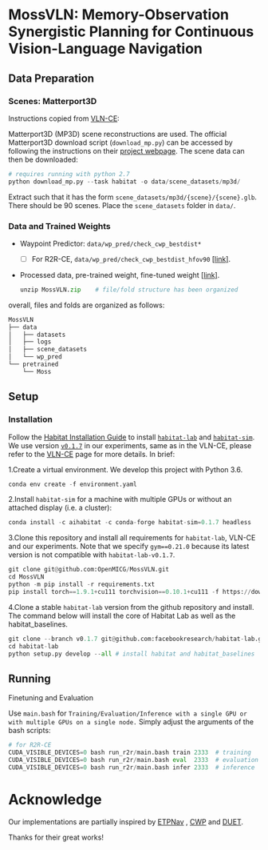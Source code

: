 # MossVLN: Memory-Observation Synergistic Planning for Continuous Vision-Language Navigation

## Data Preparation

### Scenes: Matterport3D

Instructions copied from [VLN-CE](https://github.com/jacobkrantz/VLN-CE):

Matterport3D (MP3D) scene reconstructions are used. The official Matterport3D download script (`download_mp.py`) can be accessed by following the instructions on their [project webpage](https://niessner.github.io/Matterport/). The scene data can then be downloaded:

```Python
# requires running with python 2.7
python download_mp.py --task habitat -o data/scene_datasets/mp3d/
```

Extract such that it has the form `scene_datasets/mp3d/{scene}/{scene}.glb`. There should be 90 scenes. Place the `scene_datasets` folder in `data/`.

### Data and Trained Weights

- Waypoint Predictor: `data/wp_pred/check_cwp_bestdist*`
  - [ ]  For R2R-CE, `data/wp_pred/check_cwp_bestdist_hfov90` [[link\]](https://drive.google.com/file/d/1goXbgLP2om9LsEQZ5XvB0UpGK4A5SGJC/view?usp=sharing).

- Processed data, pre-trained weight, fine-tuned weight [[link\]](https://drive.google.com/drive/u/1/folders/10sn5kMX7OH5A3phU7dDHp4ONDVODhiVK).

  ```Python
  unzip MossVLN.zip    # file/fold structure has been organized
  ```

overall, files and folds are organized as follows:

```Python
MossVLN
├── data
│   ├── datasets
│   ├── logs
│   ├── scene_datasets
│   └── wp_pred
└── pretrained
    └── Moss
```

## Setup

### Installation

Follow the [Habitat Installation Guide](https://github.com/facebookresearch/habitat-lab#installation) to install [`habitat-lab`](https://github.com/facebookresearch/habitat-lab) and [`habitat-sim`](https://github.com/facebookresearch/habitat-sim). We use version [`v0.1.7`](https://github.com/facebookresearch/habitat-lab/releases/tag/v0.1.7) in our experiments, same as in the VLN-CE, please refer to the [VLN-CE](https://github.com/jacobkrantz/VLN-CE) page for more details. In brief:

1.Create a virtual environment. We develop this project with Python 3.6.

```Python
conda env create -f environment.yaml
```

2.Install `habitat-sim` for a machine with multiple GPUs or without an attached display (i.e. a cluster):

```python
conda install -c aihabitat -c conda-forge habitat-sim=0.1.7 headless
```

3.Clone this repository and install all requirements for `habitat-lab`, VLN-CE and our experiments. Note that we specify `gym==0.21.0` because its latest version is not compatible with `habitat-lab-v0.1.7`.

```Python
git clone git@github.com:OpenMICG/MossVLN.git
cd MossVLN
python -m pip install -r requirements.txt
pip install torch==1.9.1+cu111 torchvision==0.10.1+cu111 -f https://download.pytorch.org/whl/torch_stable.html
```

4.Clone a stable `habitat-lab` version from the github repository and install. The command below will install the core of Habitat Lab as well as the habitat_baselines.

```Python
git clone --branch v0.1.7 git@github.com:facebookresearch/habitat-lab.git
cd habitat-lab
python setup.py develop --all # install habitat and habitat_baselines
```

## Running

Finetuning and Evaluation

Use `main.bash` for `Training/Evaluation/Inference with a single GPU or with multiple GPUs on a single node.` Simply adjust the arguments of the bash scripts:

```Python
# for R2R-CE
CUDA_VISIBLE_DEVICES=0 bash run_r2r/main.bash train 2333  # training
CUDA_VISIBLE_DEVICES=0 bash run_r2r/main.bash eval  2333  # evaluation
CUDA_VISIBLE_DEVICES=0 bash run_r2r/main.bash infer 2333  # inference
```

# Acknowledge

Our implementations are partially inspired by [ETPNav](https://github.com/MarSaKi/ETPNav) ,  [CWP](https://github.com/YicongHong/Discrete-Continuous-VLN) and [DUET](https://github.com/cshizhe/VLN-DUET).

Thanks for their great works!

